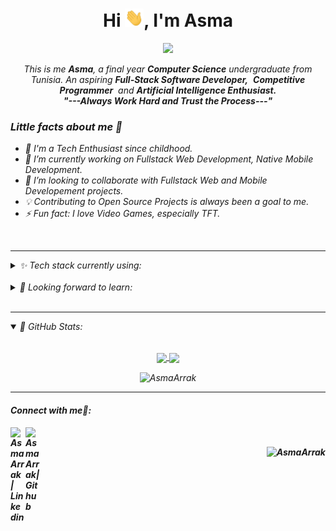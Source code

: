 <h1 align="center">Hi <img src="https://raw.githubusercontent.com/ABSphreak/ABSphreak/master/gifs/Hi.gif" width="30px">, I'm Asma</h1>
<p align="center">
  <a href="https://github.com/Ratheshan03/readme-typing-svg"><img src="https://readme-typing-svg.herokuapp.com?lines=Computer+Science+Undergraduate;Full+Stack+Software+Developer;DS%20|%20AI%20|%20ML%20Enthusiast;Aspiring+Learner&center=true&width=500&height=50"></a>
</p>

<p align="center">
  <em>
    This is me <b>Asma</b>, a final year <b>Computer Science</b> undergraduate from Tunisia.
    An aspiring <b>Full-Stack Software Developer,</b>&nbsp; <b>Competitive Programmer</b>&nbsp; and <b> Artificial Intelligence Enthusiast.</b> 
  <br>
  <b><i>"---Always Work Hard and Trust the Process---"</i></b>
</p>

<h3>Little facts about me 🧑</h3>

- 🧞 I'm a Tech Enthusiast since childhood.
- 🔭 I’m currently working on Fullstack Web Development, Native Mobile Development.
- 👯 I’m looking to collaborate with Fullstack Web and Mobile Developement projects.
- 💡 Contributing to Open Source Projects is always been a goal to me.
- ⚡ Fun fact: I love Video Games, especially TFT.
<br>

---

<details>
<summary>
  ✨ Tech stack currently using:
</summary>
   <br>
<code><a href="https://www.python.org/" target="_blank"><img height="30" src="https://www.vectorlogo.zone/logos/python/python-icon.svg"></a></code>
<code><a href="https://www.javascript.com/" target="_blank"><img height="30" src="https://raw.githubusercontent.com/devicons/devicon/master/icons/javascript/javascript-plain.svg"></a></code>
<code><a href="https://reactjs.org/" target="_blank"><img height="30" src="https://www.vectorlogo.zone/logos/reactjs/reactjs-icon.svg"></a></code>
<code><a href="https://www.w3schools.com/html/" target="_blank"><img height="30" src="https://www.vectorlogo.zone/logos/w3_html5/w3_html5-icon.svg"></a></code>
<code><a href="https://www.w3schools.com/css/" target="_blank"><img height="30" src="https://raw.githubusercontent.com/devicons/devicon/master/icons/css3/css3-original.svg"></a></code>
<code><a href="https://id.heroku.com/login" target="_blank"><img src="https://www.vectorlogo.zone/logos/heroku/heroku-icon.svg" alt="heroku"  height="30"></a></code>
<code><a href="https://nodejs.org/en/" target="_blank"><img height="30" src="https://www.vectorlogo.zone/logos/nodejs/nodejs-icon.svg"></a></code>
<code><a href="https://firebase.google.com/" target="_blank"><img height="30" src="https://www.vectorlogo.zone/logos/firebase/firebase-icon.svg"></a></code>
<code><a href="https://git-scm.com/" target="_blank"><img height="30" src="https://www.vectorlogo.zone/logos/git-scm/git-scm-icon.svg"></a></code>
<code><a href="https://www.json.org/" target="_blank"><img height="30" src="https://www.vectorlogo.zone/logos/json/json-icon.svg"></a></code>
<code><a href="https://colab.research.google.com/" target="_blank"><img height="30" src="https://colab.research.google.com/img/colab_favicon_256px.png"></a></code>
<code><a href="https://flutter.dev/" target="_blank"><img height="30" src="https://www.vectorlogo.zone/logos/flutterio/flutterio-icon.svg"></a></code>

</details>
<br>

<details>
<summary>
  🌱 Looking forward to learn:
</summary>
   <br>
<code><a href="https://cloud.google.com/" target="_blank"><img height="30" src="https://www.vectorlogo.zone/logos/google_cloud/google_cloud-icon.svg"></a></code>
<code><a href="https://analytics.google.com/" target="_blank"><img height="30" src="https://www.vectorlogo.zone/logos/google_analytics/google_analytics-icon.svg"></a></code>
<code><a href="https://www.tensorflow.org/" target="_blank"><img height="30" src="https://www.vectorlogo.zone/logos/tensorflow/tensorflow-icon.svg"></a></code>
<code><a href="https://azure.microsoft.com/en-us/" target="_blank"><img height="30" src="https://www.vectorlogo.zone/logos/microsoft_azure/microsoft_azure-icon.svg"></a></code>
<code><a href="https://pytorch.org/" target="_blank"><img height="30" src="https://www.vectorlogo.zone/logos/pytorch/pytorch-icon.svg"></a></code>
<code><a href="https://aws.amazon.com/" target="_blank"><img height="30" src="https://www.vectorlogo.zone/logos/amazon_aws/amazon_aws-icon.svg"></a></code>
</details>
<br>

---

<details open="">
<summary>
 📔 GitHub Stats:
</summary>
<br>
<p align="center">
  <a href="https://github.com/AsmaArrak">
    <img align="center"  height="175px" src="https://github-readme-stats.vercel.app/api?username=AsmaArrak&show_icons=true&hide_border=true&title_color=94b4a4&amp&icon_color=FFFFFF&amp&text_color=FFFFFF&amp&bg_color=000000&count_private=true&include_all_commits=true"/>
  </a>
  <a href="https://github.com/AsmaArrak">
    <img align="center" height="175px"  src="https://github-readme-stats.vercel.app/api/top-langs/?username=AsmaArrak&text_color=FFFFFF&bg_color=000000&title_color=94b4a4&langs_count=15&layout=compact&hide_border=true" />
  </a>
</p>
  <p align="center"><img align="center" src="https://github-readme-streak-stats.herokuapp.com/?user=AsmaArrak&text_color=FFFFFF&bg_color=000000&title_color=94b4a4&langs_count=15&layout=compact&hide_border=true" alt="AsmaArrak" /></p>
</details>

---

<h4> Connect with me🤝: <h4>
  </hr>
  <a href="https://www.linkedin.com/in/[ratheshan-sathiyamoorthy-3aa2891b9](https://www.linkedin.com/in/asma-arrak-93958928b/)/">
   <img align="left" alt=" Asma Arrak | Linkedin" width="24px" src="https://www.vectorlogo.zone/logos/linkedin/linkedin-icon.svg" />
  </a>
 
   <a href="https://github.com/AsmaArrak">
    <img align="left" alt="Asma Arrak| Github" width="26px" src="https://www.vectorlogo.zone/logos/github/github-tile.svg" />
  </a>
  <br>
  

<p align="right" > <img src="https://komarev.com/ghpvc/?username=AsmaArrak&label=Profile%20views&color=0e75b6&style=flat" alt="AsmaArrak" /> </p>
